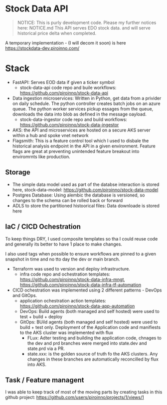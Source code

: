 # Stock Data API

> NOTICE: This is purly development code. Please my further notices here: NOTICE.md 
This API serves EDO stock data. and will serve historical price delta when completed.

A temporary implementation - (I will decom it soon) is here https://stockdata-dev.piroinno.com/

# Stack

- FastAPI: Serves EOD data if given a ticker symbol 
  - stock-data-api code repo and buile workflows:  https://github.com/piroinno/stock-data-api
- Data ingestion microservices: Written in Python, get data from a privider on daily schedule. The python controller creates batch jobs on an azure queue. The python worker services pickup essages from the queue, downloads the data into blob as defined in the message oayload.
  - stock-data-ingestor code repo and build workflows: https://github.com/piroinno/stock-data-ingestor
- AKS: the API and microservices are hosted on a secure AKS server within a hub and spoke vnet network
- Flagsmith: This is a feature control tool which I used to disbale the historical analysis endpoint in the API in a given environment. Feature flags are great at preventing unintended feature breakout into enviromrnts like production.

## Storage

- The simple data model used as part of the databse interaction is stored here, stock-data-model: https://github.com/piroinno/stock-data-model
- Postgres Database: Using alembic the database is versioned, so changes to the schema can be rolled back or forward
- ADLS to store the partitioned histoorical files: Data downloade is stored here

## IaC / CICD Ochestration

To keep things DRY, I used composite templates so tha I could reuse code and generally its better to have 1 place to make changes.

I also used tags when possible to ensure workflows are pinned to a given snapshot in time and no tto day the dev or main branch.

- Terraform was used to version and deploy infrastructure.
  - infra code repo and ochestration templates: https://github.com/piroinno/stock-data-infra-mngt, https://github.com/piroinno/stock-data-infra-tf-automation
- CICD ochestration was implemented using 2 different patterns - DevOps and GitOps.
  - application ochestration action templates: https://github.com/piroinno/stock-data-app-automation 
  - DevOps: Build agents (both managed and self hosted) were used to test + build + deploy
  - GitOps: BUild agents (both managed and self hosted) were used to build + test only. Deployment of the Application code and manifiests to the AKS cluster was implemented with flux
    - FLux: Adter testing and building the application code, chnages to the dev and prd branches were merged into state.dev and state.prd via a PR.
    - state.xxx: is the golden source of truth fo the AKS clusters. Any changes in these branches are automatically reconcilled by flux into AKS.

## Task / Feature managent

I was able to keep track of most of the moving parts by creating tasks in this github project: https://github.com/users/piroinno/projects/1/views/1
